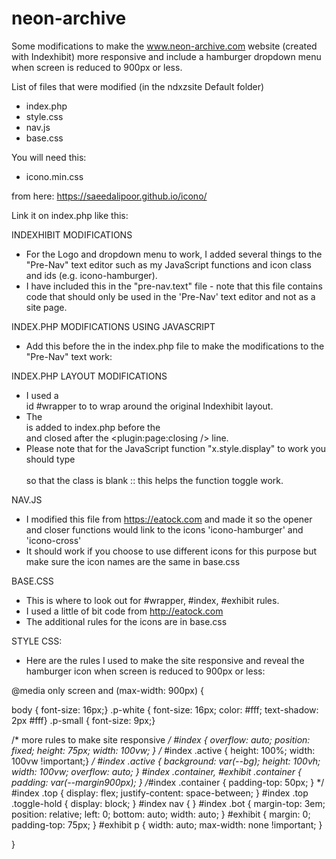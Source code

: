 # neon-archive
Some modifications to make the www.neon-archive.com website (created with Indexhibit) more responsive and include a hamburger dropdown menu when screen is reduced to 900px or less.

List of files that were modified (in the ndxzsite Default folder)

- index.php
- style.css
- nav.js
- base.css

You will need this:

- icono.min.css

from here: https://saeedalipoor.github.io/icono/

Link it on index.php like this:

<link rel="stylesheet" href='{{baseurl}}/ndxzsite/{{obj_theme}}/icono.min.css'>


INDEXHIBIT MODIFICATIONS

- For the Logo and dropdown menu to work, I added several things to the "Pre-Nav" text editor such as my JavaScript functions and icon class and ids (e.g. icono-hamburger).
- I have included this in the "pre-nav.text" file - note that this file contains code that should only be used in the 'Pre-Nav' text editor and not as a site page.


INDEX.PHP MODIFICATIONS USING JAVASCRIPT

- Add this before the </body> in the index.php file to make the modifications to the "Pre-Nav" text work:

<script>
function myFunction() {
  var x = document.getElementById("index");
  if (x.style.display === "block") {
    x.style.display = "exhibit";
  } else {
    x.style.display = "block";
    state = 1;
  }
}
function myFunction2() {
  var y = document.getElementById("exhibit");
  if (y.style.display === "none") {
    y.style.display = "block";
  } else {
    y.style.display = "none";
    state = 1;
  }
}
function changeHeight() {
  var x = document.getElementById('index');
  if (x.style.height === "100%") {
    x.style.height = "75px";
  } else {
    x.style.height = "100%";
    state = 1;
  }
}
</script>


INDEX.PHP LAYOUT MODIFICATIONS

- I used a <div> id #wrapper to to wrap around the original Indexhibit layout. 
- The <div id='wrapper'> is added to index.php before the <div id='index'> and closed after the 
  <plugin:page:closing /> line.
- Please note that for the JavaScript function "x.style.display" to work you should type <div id='index' class>  
  so that the class is blank :: this helps the function toggle work.

  
NAV.JS 

- I modified this file from https://eatock.com and made it so the opener and closer functions would link to the icons 
  'icono-hamburger' and 'icono-cross'
- It should work if you choose to use different icons for this purpose but make sure the icon names are the same in base.css 
  
  
BASE.CSS
  
- This is where to look out for #wrapper, #index, #exhibit rules.
- I used a little of bit code from http://eatock.com 
- The additional rules for the icons are in base.css
 
  
STYLE CSS:
  
- Here are the rules I used to make the site responsive and reveal the hamburger icon when screen is reduced to 900px or less:
  
@media only screen and (max-width: 900px) {

body { font-size: 16px;}
.p-white { font-size: 16px; color: #fff; text-shadow: 2px #fff}
.p-small { font-size: 9px;}
  
/* more rules to make site responsive */
#index { overflow: auto; position: fixed; height: 75px; width: 100vw; }
/* #index .active { height: 100%; width: 100vw !important;} */
#index .active { background: var(--bg); height: 100vh; width: 100vw; overflow: auto; }
#index .container, #exhibit .container { padding: var(--margin900px); }
/*#index .container { padding-top: 50px; } */
#index .top { display: flex; justify-content: space-between; }
#index .top .toggle-hold { display: block; }
#index nav { }
#index .bot { margin-top: 3em; position: relative; left: 0; bottom: auto; width: auto; }
#exhibit { margin: 0; padding-top: 75px; }
#exhibit p { width: auto; max-width: none !important; }

}


